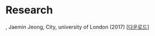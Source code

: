 # Research

<TV Show rating prediction by Machine Learning methods with quantisation of the review>, Jaemin Jeong, City, university of London (2017) [<a href = "http://jaeminjjeong.mycafe24.com/wp-content/uploads/2021/12/%EB%9F%B0%EB%8D%98%EB%8C%80-%EB%85%BC%EB%AC%B8-%EC%A0%95%EC%9E%AC%EB%AF%BC-1.pdf" id = 'dissertation' download= "https://github.com/dscoool/dscoool.github.io/blob/main/TV%20Show%20Rating%20Prediction%20with%20Machine%20Learning%20methods%20with%20quantisation%20of%20the%20review%20(2017)%20-%20Jaemin%20Jeong%20-%20City%2C%20University%20of%20London.pdf" >다운로드</a>]
